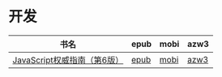 # 开发

| 书名 | epub | mobi | azw3 |
| --- | --- | --- | --- |
| [JavaScript权威指南（第6版）](None) | [epub](None) | [mobi](None) | [azw3](None) |
